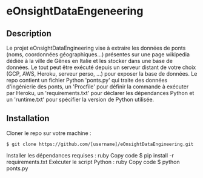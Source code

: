 # eOnsightDataEngeneering
## Description
Le projet eOnsightDataEngineering vise à extraire les données de ponts (noms, coordonnées géographiques...) présentes sur une page wikipedia dédiée à la ville de Gênes en Italie et les stocker dans une base de données. Le tout peut être exécuté depuis un serveur distant de votre choix (GCP, AWS, Heroku, serveur perso, ...) pour exposer la base de données. Le repo contient un fichier Python 'ponts.py' qui traite des données d'ingénierie des ponts, un 'Procfile' pour définir la commande à exécuter par Heroku, un 'requirements.txt' pour déclarer les dépendances Python et un 'runtime.txt' pour spécifier la version de Python utilisée.

## Installation
Cloner le repo sur votre machine :
```
$ git clone https://github.com/[username]/eOnsightDataEngineering.git
```
Installer les dépendances requises :
ruby
Copy code
$ pip install -r requirements.txt
Exécuter le script Python :
ruby
Copy code
$ python ponts.py
